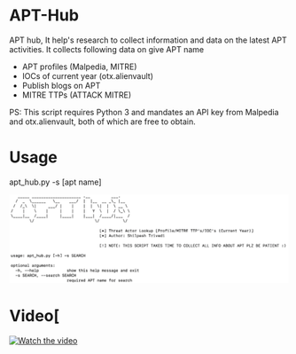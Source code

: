 # APT-Hub
APT hub, It help's research to collect information and data on the latest APT activities. It collects following data on give APT name

- APT profiles (Malpedia, MITRE)
- IOCs of current year (otx.alienvault)
- Publish blogs on APT
- MITRE TTPs (ATTACK MITRE)

PS: This script requires Python 3 and mandates an API key from Malpedia and otx.alienvault, both of which are free to obtain.

# Usage

apt_hub.py -s [apt name]

![alt text](https://raw.githubusercontent.com/CyberRa1/APT-Hub/refs/heads/main/Images/APT-hub.png)

# Video[
[![Watch the video](https://img.youtube.com/vi/vx9hee0NnqI/0.jpg)](https://www.youtube.com/watch?v=vx9hee0NnqI)

